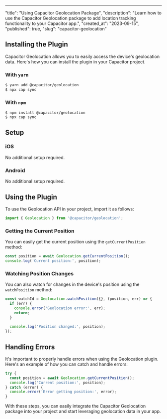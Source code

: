 ---
"title": "Using Capacitor Geolocation Package",
"description": "Learn how to use the Capacitor Geolocation package to add location tracking functionality to your Capacitor app.",
"created_at": "2023-09-15",
"published": true,
"slug": "capacitor-geolocation"

## Installing the Plugin

Capacitor Geolocation allows you to easily access the device's geolocation data. Here's how you can install the plugin in your Capacitor project.

### With `yarn`

```bash
$ yarn add @capacitor/geolocation
$ npx cap sync
```

### With `npm`
```console
$ npm install @capacitor/geolocation
$ npx cap sync
```

## Setup

### iOS
No additional setup required.

### Android
No additional setup required.

## Using the Plugin

To use the Geolocation API in your project, import it as follows:

```javascript
import { Geolocation } from '@capacitor/geolocation';
```

### Getting the Current Position

You can easily get the current position using the `getCurrentPosition` method:

```javascript
const position = await Geolocation.getCurrentPosition();
console.log('Current position:', position);
```

### Watching Position Changes

You can also watch for changes in the device's position using the `watchPosition` method:

```javascript
const watchId = Geolocation.watchPosition({}, (position, err) => {
  if (err) {
    console.error('Geolocation error:', err);
    return;
  }
  
  console.log('Position changed:', position);
});
```

## Handling Errors

It's important to properly handle errors when using the Geolocation plugin. Here's an example of how you can catch and handle errors:

```javascript
try {
  const position = await Geolocation.getCurrentPosition();
  console.log('Current position:', position);
} catch (error) {
  console.error('Error getting position:', error);
}
```

With these steps, you can easily integrate the Capacitor Geolocation package into your project and start leveraging geolocation data in your app.
